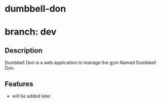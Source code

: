 # dumbbell-don
# branch: dev

## Description

Dumbbell Don is a web application to manage the gym Named Dumbbell Don.

## Features
- will be added later